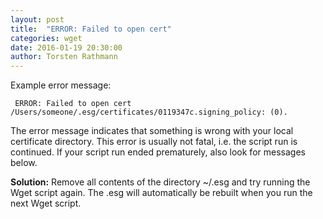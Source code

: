 ```yaml
---
layout: post
title:  "ERROR: Failed to open cert"
categories: wget
date: 2016-01-19 20:30:00
author: Torsten Rathmann
---
```


Example error message:

     ERROR: Failed to open cert /Users/someone/.esg/certificates/0119347c.signing_policy: (0).

The error message indicates that something is wrong with your local certificate directory. This error is usually not fatal, i.e. the script run is continued. If your script run ended prematurely, also look for messages below.

**Solution:** Remove all contents of the directory ~/.esg and try running the Wget script again. The .esg will automatically be rebuilt when you run the next Wget script.


